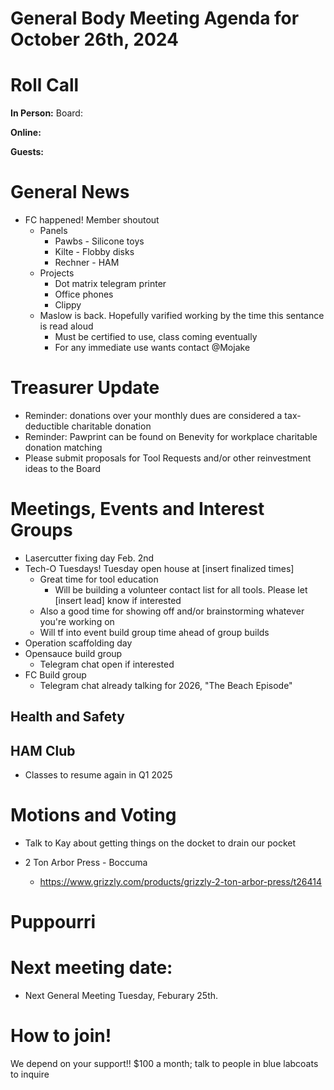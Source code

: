 
# General Body Meeting Agenda for October 26th, 2024
# Roll Call
**In Person:**
Board: 

**Online:** 


**Guests:** 


# General News
- FC happened! Member shoutout
  - Panels
    - Pawbs - Silicone toys
    - Kilte - Flobby disks
    - Rechner - HAM
  - Projects
    - Dot matrix telegram printer
    - Office phones
    - Clippy
  - Maslow is back. Hopefully varified working by the time this sentance is read aloud
    - Must be certified to use, class coming eventually
    - For any immediate use wants contact @Mojake

# Treasurer Update
- Reminder: donations over your monthly dues are considered a tax-deductible charitable donation
- Reminder: Pawprint can be found on Benevity for workplace charitable donation matching
- Please submit proposals for Tool Requests and/or other reinvestment ideas to the Board

# Meetings, Events and Interest Groups
- Lasercutter fixing day Feb. 2nd
- Tech-O Tuesdays! Tuesday open house at [insert finalized times]
  - Great time for tool education
    - Will be building a volunteer contact list for all tools. Please let [insert lead] know if interested
  - Also a good time for showing off and/or brainstorming whatever you're working on
  - Will tf into event build group time ahead of group builds
- Operation scaffolding day
- Opensauce build group
  - Telegram chat open if interested
- FC Build group 
  - Telegram chat already talking for 2026, "The Beach Episode"

## Health and Safety
  
## HAM Club
- Classes to resume again in Q1 2025
  
# Motions and Voting
- Talk to Kay about getting things on the docket to drain our pocket

- 2 Ton Arbor Press - Boccuma
  - https://www.grizzly.com/products/grizzly-2-ton-arbor-press/t26414

# Puppourri

# Next meeting date:
- Next General Meeting Tuesday, Feburary 25th. 

# How to join!
We depend on your support!! $100 a month; talk to people in blue labcoats to inquire
